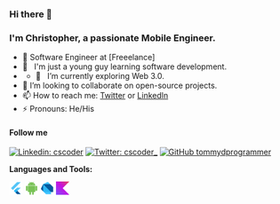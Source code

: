 ### Hi there 👋

### I'm Christopher, a passionate Mobile Engineer.

- 🔭  Software Engineer at [Freeelance]
- 👨 &nbsp; I'm just a young guy learning software development.
- - 🌱 &nbsp; I’m currently exploring Web 3.0.
- 👯  I’m looking to collaborate on open-source projects.
- 📫  How to reach me: [Twitter](https://twitter.com/cscoder_) or [Linkedln](https://www.linkedin.com/in/cscoder)
- ⚡ Pronouns: He/His

#### Follow me
[![Linkedin: cscoder](https://img.shields.io/badge/-cscoder-blue?style=flat-square&logo=Linkedin&logoColor=white&link=https://www.linkedin.com/in/cscoder/)](https://www.linkedin.com/in/cscoder/)
[![Twitter: cscoder_](https://img.shields.io/twitter/follow/cscoder_?style=social)](https://twitter.com/cscoder_)
[![GitHub tommydprogrammer](https://img.shields.io/github/followers/tommydprogrammer?label=follow&style=social)](https://github.com/tommydprogrammer)


**Languages and Tools:**  

<code><img height="24" src="https://raw.githubusercontent.com/github/explore/80688e429a7d4ef2fca1e82350fe8e3517d3494d/topics/flutter/flutter.png"></code>
<code><img height="24" src="https://raw.githubusercontent.com/github/explore/80688e429a7d4ef2fca1e82350fe8e3517d3494d/topics/android/android.png"></code>
<code><img height="24" src="https://raw.githubusercontent.com/github/explore/80688e429a7d4ef2fca1e82350fe8e3517d3494d/topics/dart/dart.png"></code>
<code><img height="24" src="https://raw.githubusercontent.com/github/explore/80688e429a7d4ef2fca1e82350fe8e3517d3494d/topics/kotlin/kotlin.png"></code>
